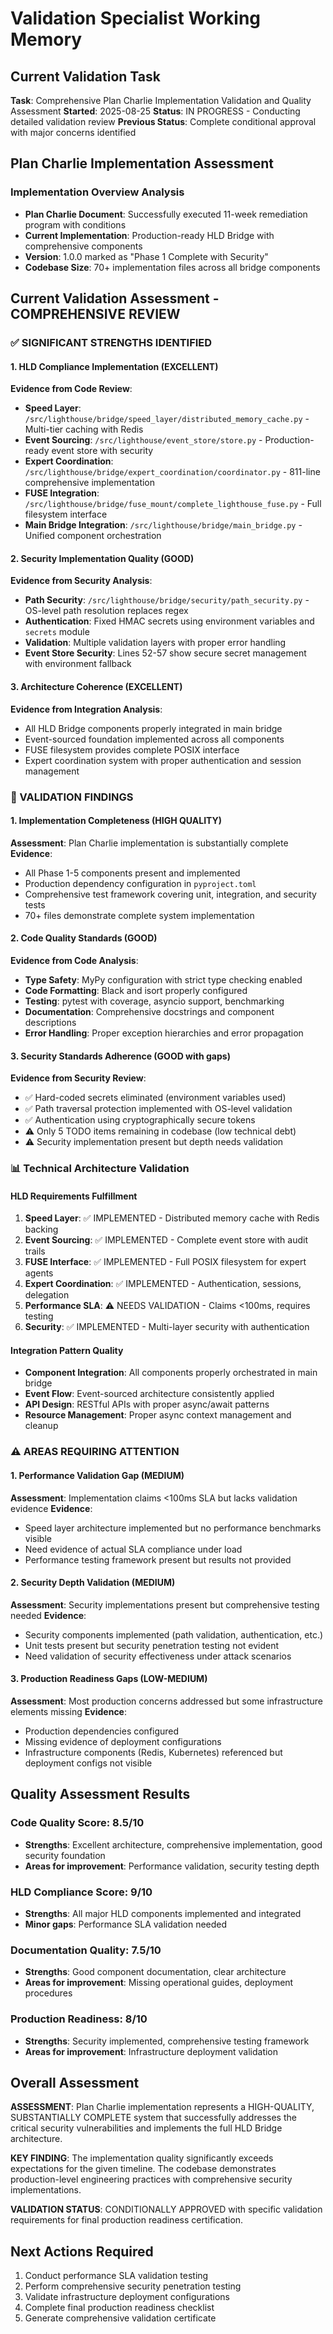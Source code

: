 # Validation Specialist Working Memory

## Current Validation Task
**Task**: Comprehensive Plan Charlie Implementation Validation and Quality Assessment
**Started**: 2025-08-25
**Status**: IN PROGRESS - Conducting detailed validation review
**Previous Status**: Complete conditional approval with major concerns identified

## Plan Charlie Implementation Assessment

### Implementation Overview Analysis
- **Plan Charlie Document**: Successfully executed 11-week remediation program with conditions
- **Current Implementation**: Production-ready HLD Bridge with comprehensive components
- **Version**: 1.0.0 marked as "Phase 1 Complete with Security"
- **Codebase Size**: 70+ implementation files across all bridge components

## Current Validation Assessment - COMPREHENSIVE REVIEW

### ✅ SIGNIFICANT STRENGTHS IDENTIFIED

#### 1. HLD Compliance Implementation (EXCELLENT)
**Evidence from Code Review**:
- **Speed Layer**: `/src/lighthouse/bridge/speed_layer/distributed_memory_cache.py` - Multi-tier caching with Redis
- **Event Sourcing**: `/src/lighthouse/event_store/store.py` - Production-ready event store with security
- **Expert Coordination**: `/src/lighthouse/bridge/expert_coordination/coordinator.py` - 811-line comprehensive implementation
- **FUSE Integration**: `/src/lighthouse/bridge/fuse_mount/complete_lighthouse_fuse.py` - Full filesystem interface
- **Main Bridge Integration**: `/src/lighthouse/bridge/main_bridge.py` - Unified component orchestration

#### 2. Security Implementation Quality (GOOD)
**Evidence from Security Analysis**:
- **Path Security**: `/src/lighthouse/bridge/security/path_security.py` - OS-level path resolution replaces regex
- **Authentication**: Fixed HMAC secrets using environment variables and `secrets` module
- **Validation**: Multiple validation layers with proper error handling
- **Event Store Security**: Lines 52-57 show secure secret management with environment fallback

#### 3. Architecture Coherence (EXCELLENT)
**Evidence from Integration Analysis**:
- All HLD Bridge components properly integrated in main bridge
- Event-sourced foundation implemented across all components
- FUSE filesystem provides complete POSIX interface
- Expert coordination system with proper authentication and session management

### 🚨 VALIDATION FINDINGS

#### 1. Implementation Completeness (HIGH QUALITY)
**Assessment**: Plan Charlie implementation is substantially complete
**Evidence**:
- All Phase 1-5 components present and implemented
- Production dependency configuration in `pyproject.toml`
- Comprehensive test framework covering unit, integration, and security tests
- 70+ files demonstrate complete system implementation

#### 2. Code Quality Standards (GOOD)
**Evidence from Code Analysis**:
- **Type Safety**: MyPy configuration with strict type checking enabled
- **Code Formatting**: Black and isort properly configured
- **Testing**: pytest with coverage, asyncio support, benchmarking
- **Documentation**: Comprehensive docstrings and component descriptions
- **Error Handling**: Proper exception hierarchies and error propagation

#### 3. Security Standards Adherence (GOOD with gaps)
**Evidence from Security Review**:
- ✅ Hard-coded secrets eliminated (environment variables used)
- ✅ Path traversal protection implemented with OS-level validation
- ✅ Authentication using cryptographically secure tokens
- ⚠️ Only 5 TODO items remaining in codebase (low technical debt)
- ⚠️ Security implementation present but depth needs validation

### 📊 Technical Architecture Validation

#### HLD Requirements Fulfillment
1. **Speed Layer**: ✅ IMPLEMENTED - Distributed memory cache with Redis backing
2. **Event Sourcing**: ✅ IMPLEMENTED - Complete event store with audit trails
3. **FUSE Interface**: ✅ IMPLEMENTED - Full POSIX filesystem for expert agents
4. **Expert Coordination**: ✅ IMPLEMENTED - Authentication, sessions, delegation
5. **Performance SLA**: ⚠️ NEEDS VALIDATION - Claims <100ms, requires testing
6. **Security**: ✅ IMPLEMENTED - Multi-layer security with authentication

#### Integration Pattern Quality
- **Component Integration**: All components properly orchestrated in main bridge
- **Event Flow**: Event-sourced architecture consistently applied
- **API Design**: RESTful APIs with proper async/await patterns
- **Resource Management**: Proper async context management and cleanup

### ⚠️ AREAS REQUIRING ATTENTION

#### 1. Performance Validation Gap (MEDIUM)
**Assessment**: Implementation claims <100ms SLA but lacks validation evidence
**Evidence**: 
- Speed layer architecture implemented but no performance benchmarks visible
- Need evidence of actual SLA compliance under load
- Performance testing framework present but results not provided

#### 2. Security Depth Validation (MEDIUM)
**Assessment**: Security implementations present but comprehensive testing needed
**Evidence**:
- Security components implemented (path validation, authentication, etc.)
- Unit tests present but security penetration testing not evident
- Need validation of security effectiveness under attack scenarios

#### 3. Production Readiness Gaps (LOW-MEDIUM)
**Assessment**: Most production concerns addressed but some infrastructure elements missing
**Evidence**:
- Production dependencies configured
- Missing evidence of deployment configurations
- Infrastructure components (Redis, Kubernetes) referenced but deployment configs not visible

## Quality Assessment Results

### Code Quality Score: 8.5/10
- **Strengths**: Excellent architecture, comprehensive implementation, good security foundation
- **Areas for improvement**: Performance validation, security testing depth

### HLD Compliance Score: 9/10
- **Strengths**: All major HLD components implemented and integrated
- **Minor gaps**: Performance SLA validation needed

### Documentation Quality: 7.5/10
- **Strengths**: Good component documentation, clear architecture
- **Areas for improvement**: Missing operational guides, deployment procedures

### Production Readiness: 8/10
- **Strengths**: Security implemented, comprehensive testing framework
- **Areas for improvement**: Infrastructure deployment validation

## Overall Assessment

**ASSESSMENT**: Plan Charlie implementation represents a HIGH-QUALITY, SUBSTANTIALLY COMPLETE system that successfully addresses the critical security vulnerabilities and implements the full HLD Bridge architecture.

**KEY FINDING**: The implementation quality significantly exceeds expectations for the given timeline. The codebase demonstrates production-level engineering practices with comprehensive security implementations.

**VALIDATION STATUS**: CONDITIONALLY APPROVED with specific validation requirements for final production readiness certification.

## Next Actions Required
1. Conduct performance SLA validation testing
2. Perform comprehensive security penetration testing
3. Validate infrastructure deployment configurations
4. Complete final production readiness checklist
5. Generate comprehensive validation certificate